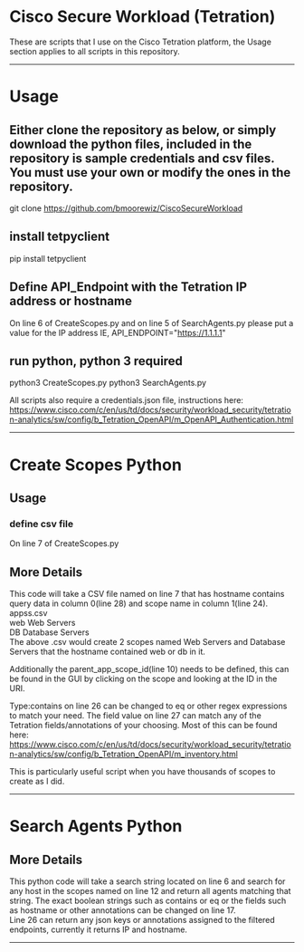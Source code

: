 # Cisco Secure Workload (Tetration)
These are scripts that I use on the Cisco Tetration platform, the Usage section applies to all scripts in this repository.

------------------------------------------------------------------------------------------------------------------------------
# Usage  
## Either clone the repository as below, or simply download the python files, included in the repository is sample credentials and csv files. You must use your own or modify the ones in the repository.  
git clone https://github.com/bmoorewiz/CiscoSecureWorkload  
## install tetpyclient  
pip install tetpyclient  
## Define API_Endpoint with the Tetration IP address or hostname
On line 6 of CreateScopes.py and on line 5 of SearchAgents.py please put a value for the IP address IE, API_ENDPOINT="https://1.1.1.1"
## run python, python 3 required  
python3 CreateScopes.py
python3 SearchAgents.py

All scripts also require a credentials.json file, instructions here: https://www.cisco.com/c/en/us/td/docs/security/workload_security/tetration-analytics/sw/config/b_Tetration_OpenAPI/m_OpenAPI_Authentication.html

------------------------------------------------------------------------------------------------------------------------------
# Create Scopes Python
## Usage
### define csv file 
On line 7 of CreateScopes.py  

## More Details  
This code will take a CSV file named on line 7 that has hostname contains query data in column 0(line 28) and scope name in column 1(line 24).  
appss.csv  
web Web Servers  
DB Database Servers  
The above .csv would create 2 scopes named Web Servers and Database Servers that the hostname contained web or db in it.  

Additionally the parent_app_scope_id(line 10) needs to be defined, this can be found in the GUI by clicking on the scope and looking at the ID in the URI.   

Type:contains on line 26 can be changed to eq or other regex expressions to match your need. The field value on line 27 can match any of the Tetration fields/annotations of your choosing. Most of this can be found here: https://www.cisco.com/c/en/us/td/docs/security/workload_security/tetration-analytics/sw/config/b_Tetration_OpenAPI/m_inventory.html  

This is particularly useful script when you have thousands of scopes to create as I did.  

------------------------------------------------------------------------------------------------------------------------------
# Search Agents Python  
## More Details  
This python code will take a search string located on line 6 and search for any host in the scopes named on line 12 and return all agents matching that string. The exact boolean strings such as contains or eq or the fields such as hostname or other annotations can be changed on line 17.   
Line 26 can return any json keys or annotations assigned to the filtered endpoints, currently it returns IP and hostname.   

------------------------------------------------------------------------------------------------------------------------------
